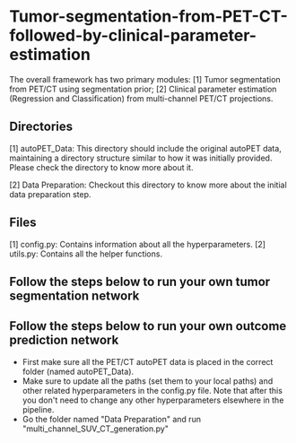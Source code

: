 # Tumor-segmentation-from-PET-CT-followed-by-clinical-parameter-estimation
The overall framework has two primary modules: [1] Tumor segmentation from PET/CT using segmentation prior; [2] Clinical parameter estimation (Regression and Classification) from multi-channel PET/CT projections.

## Directories
[1] autoPET_Data: This directory should include the original autoPET data, maintaining a directory structure similar to how it was initially provided. Please check the directory to know more about it.

[2] Data Preparation: Checkout this directory to know more about the initial data preparation step.

## Files
[1] config.py: Contains information about all the hyperparameters.
[2] utils.py: Contains all the helper functions.


## Follow the steps below to run your own tumor segmentation network

## Follow the steps below to run your own outcome prediction network
* First make sure all the PET/CT autoPET data is placed in the correct folder (named autoPET_Data).
* Make sure to update all the paths (set them to your local paths) and other related hyperparameters in the config.py file. Note that after this you don't need to change any other hyperparameters elsewhere in the pipeline.
* Go the folder named "Data Preparation" and run "multi_channel_SUV_CT_generation.py" 
